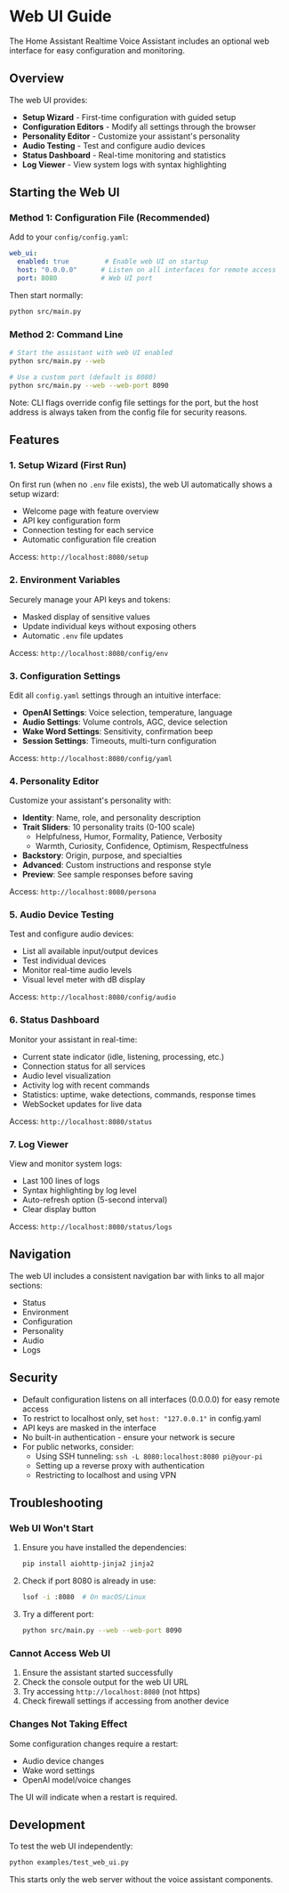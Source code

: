 # Web UI Guide

The Home Assistant Realtime Voice Assistant includes an optional web interface for easy configuration and monitoring.

## Overview

The web UI provides:
- **Setup Wizard** - First-time configuration with guided setup
- **Configuration Editors** - Modify all settings through the browser
- **Personality Editor** - Customize your assistant's personality
- **Audio Testing** - Test and configure audio devices
- **Status Dashboard** - Real-time monitoring and statistics
- **Log Viewer** - View system logs with syntax highlighting

## Starting the Web UI

### Method 1: Configuration File (Recommended)

Add to your `config/config.yaml`:

```yaml
web_ui:
  enabled: true         # Enable web UI on startup
  host: "0.0.0.0"      # Listen on all interfaces for remote access
  port: 8080           # Web UI port
```

Then start normally:
```bash
python src/main.py
```

### Method 2: Command Line

```bash
# Start the assistant with web UI enabled
python src/main.py --web

# Use a custom port (default is 8080)
python src/main.py --web --web-port 8090
```

Note: CLI flags override config file settings for the port, but the host address is always taken from the config file for security reasons.

## Features

### 1. Setup Wizard (First Run)

On first run (when no `.env` file exists), the web UI automatically shows a setup wizard:

- Welcome page with feature overview
- API key configuration form
- Connection testing for each service
- Automatic configuration file creation

Access: `http://localhost:8080/setup`

### 2. Environment Variables

Securely manage your API keys and tokens:

- Masked display of sensitive values
- Update individual keys without exposing others
- Automatic `.env` file updates

Access: `http://localhost:8080/config/env`

### 3. Configuration Settings

Edit all `config.yaml` settings through an intuitive interface:

- **OpenAI Settings**: Voice selection, temperature, language
- **Audio Settings**: Volume controls, AGC, device selection
- **Wake Word Settings**: Sensitivity, confirmation beep
- **Session Settings**: Timeouts, multi-turn configuration

Access: `http://localhost:8080/config/yaml`

### 4. Personality Editor

Customize your assistant's personality with:

- **Identity**: Name, role, and personality description
- **Trait Sliders**: 10 personality traits (0-100 scale)
  - Helpfulness, Humor, Formality, Patience, Verbosity
  - Warmth, Curiosity, Confidence, Optimism, Respectfulness
- **Backstory**: Origin, purpose, and specialties
- **Advanced**: Custom instructions and response style
- **Preview**: See sample responses before saving

Access: `http://localhost:8080/persona`

### 5. Audio Device Testing

Test and configure audio devices:

- List all available input/output devices
- Test individual devices
- Monitor real-time audio levels
- Visual level meter with dB display

Access: `http://localhost:8080/config/audio`

### 6. Status Dashboard

Monitor your assistant in real-time:

- Current state indicator (idle, listening, processing, etc.)
- Connection status for all services
- Audio level visualization
- Activity log with recent commands
- Statistics: uptime, wake detections, commands, response times
- WebSocket updates for live data

Access: `http://localhost:8080/status`

### 7. Log Viewer

View and monitor system logs:

- Last 100 lines of logs
- Syntax highlighting by log level
- Auto-refresh option (5-second interval)
- Clear display button

Access: `http://localhost:8080/status/logs`

## Navigation

The web UI includes a consistent navigation bar with links to all major sections:
- Status
- Environment
- Configuration  
- Personality
- Audio
- Logs

## Security

- Default configuration listens on all interfaces (0.0.0.0) for easy remote access
- To restrict to localhost only, set `host: "127.0.0.1"` in config.yaml
- API keys are masked in the interface
- No built-in authentication - ensure your network is secure
- For public networks, consider:
  - Using SSH tunneling: `ssh -L 8080:localhost:8080 pi@your-pi`
  - Setting up a reverse proxy with authentication
  - Restricting to localhost and using VPN

## Troubleshooting

### Web UI Won't Start

1. Ensure you have installed the dependencies:
   ```bash
   pip install aiohttp-jinja2 jinja2
   ```

2. Check if port 8080 is already in use:
   ```bash
   lsof -i :8080  # On macOS/Linux
   ```

3. Try a different port:
   ```bash
   python src/main.py --web --web-port 8090
   ```

### Cannot Access Web UI

1. Ensure the assistant started successfully
2. Check the console output for the web UI URL
3. Try accessing `http://localhost:8080` (not https)
4. Check firewall settings if accessing from another device

### Changes Not Taking Effect

Some configuration changes require a restart:
- Audio device changes
- Wake word settings
- OpenAI model/voice changes

The UI will indicate when a restart is required.

## Development

To test the web UI independently:

```bash
python examples/test_web_ui.py
```

This starts only the web server without the voice assistant components.